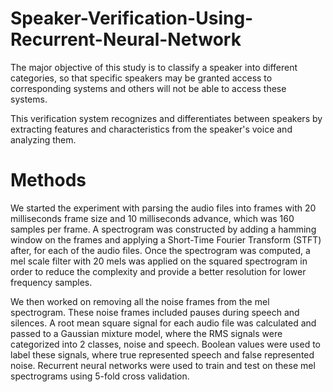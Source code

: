 # Speaker-Verification-Using-Recurrent-Neural-Network
The major objective of this study is to classify a speaker into different categories, so that specific speakers may be granted access to corresponding systems 
and others will not be able to access these systems.

This verification system recognizes and differentiates between speakers by extracting features and characteristics from the speaker's voice and analyzing them.

# Methods
We started the experiment with parsing the audio files into frames with 20 milliseconds frame size and 10 milliseconds advance, which was 160 samples per frame. 
A spectrogram was constructed by adding a hamming window on the frames and applying a Short-Time Fourier Transform (STFT) after, for each of the audio files. 
Once the spectrogram was computed, a mel scale filter with 20 mels was applied on the squared spectrogram in order to reduce the complexity and provide a better
resolution for lower frequency samples.

 We then worked on removing all the noise frames from the mel spectrogram. These noise frames included pauses during speech and silences. A root mean square 
 signal for each audio file was calculated and passed to a Gaussian mixture model, where the RMS signals were categorized into 2 classes, noise and speech. 
 Boolean values were used to label these signals, where true represented speech and false represented noise. Recurrent neural networks were used to train and 
 test on these mel spectrograms using 5-fold cross validation.
